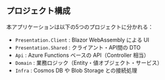 ## プロジェクト構成

本アプリケーションは以下の5つのプロジェクトに分かれる：

- `Presentation.Client` : Blazor WebAssembly による UI
- `Presentation.Shared` : クライアント・API間の DTO
- `Api` : Azure Functions ベースの API（Controller 相当）
- `Domain` : 業務ロジック（Entity・値オブジェクト・サービス）
- `Infra` : Cosmos DB や Blob Storage との接続処理
